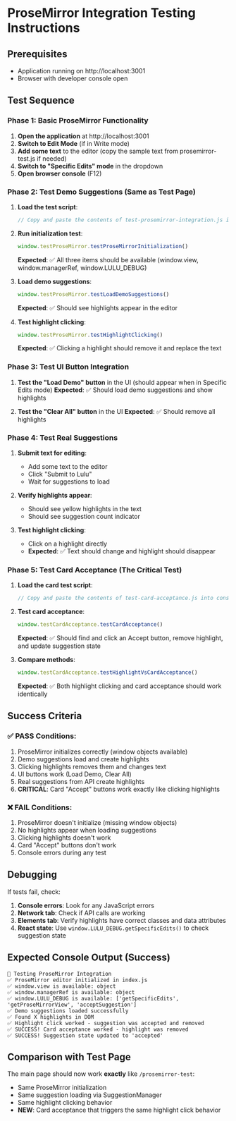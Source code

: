 # ProseMirror Integration Testing Instructions

## Prerequisites
- Application running on http://localhost:3001
- Browser with developer console open

## Test Sequence

### Phase 1: Basic ProseMirror Functionality

1. **Open the application** at http://localhost:3001
2. **Switch to Edit Mode** (if in Write mode)
3. **Add some text** to the editor (copy the sample text from prosemirror-test.js if needed)
4. **Switch to "Specific Edits" mode** in the dropdown
5. **Open browser console** (F12)

### Phase 2: Test Demo Suggestions (Same as Test Page)

1. **Load the test script**:
   ```javascript
   // Copy and paste the contents of test-prosemirror-integration.js into console
   ```

2. **Run initialization test**:
   ```javascript
   window.testProseMirror.testProseMirrorInitialization()
   ```
   **Expected**: ✅ All three items should be available (window.view, window.managerRef, window.LULU_DEBUG)

3. **Load demo suggestions**:
   ```javascript
   window.testProseMirror.testLoadDemoSuggestions()
   ```
   **Expected**: ✅ Should see highlights appear in the editor

4. **Test highlight clicking**:
   ```javascript
   window.testProseMirror.testHighlightClicking()
   ```
   **Expected**: ✅ Clicking a highlight should remove it and replace the text

### Phase 3: Test UI Button Integration

1. **Test the "Load Demo" button** in the UI (should appear when in Specific Edits mode)
   **Expected**: ✅ Should load demo suggestions and show highlights

2. **Test the "Clear All" button** in the UI
   **Expected**: ✅ Should remove all highlights

### Phase 4: Test Real Suggestions

1. **Submit text for editing**:
   - Add some text to the editor
   - Click "Submit to Lulu"
   - Wait for suggestions to load

2. **Verify highlights appear**:
   - Should see yellow highlights in the text
   - Should see suggestion count indicator

3. **Test highlight clicking**:
   - Click on a highlight directly
   - **Expected**: ✅ Text should change and highlight should disappear

### Phase 5: Test Card Acceptance (The Critical Test)

1. **Load the card test script**:
   ```javascript
   // Copy and paste the contents of test-card-acceptance.js into console
   ```

2. **Test card acceptance**:
   ```javascript
   window.testCardAcceptance.testCardAcceptance()
   ```
   **Expected**: ✅ Should find and click an Accept button, remove highlight, and update suggestion state

3. **Compare methods**:
   ```javascript
   window.testCardAcceptance.testHighlightVsCardAcceptance()
   ```
   **Expected**: ✅ Both highlight clicking and card acceptance should work identically

## Success Criteria

### ✅ PASS Conditions:
1. ProseMirror initializes correctly (window objects available)
2. Demo suggestions load and create highlights
3. Clicking highlights removes them and changes text
4. UI buttons work (Load Demo, Clear All)
5. Real suggestions from API create highlights
6. **CRITICAL**: Card "Accept" buttons work exactly like clicking highlights

### ❌ FAIL Conditions:
1. ProseMirror doesn't initialize (missing window objects)
2. No highlights appear when loading suggestions
3. Clicking highlights doesn't work
4. Card "Accept" buttons don't work
5. Console errors during any test

## Debugging

If tests fail, check:

1. **Console errors**: Look for any JavaScript errors
2. **Network tab**: Check if API calls are working
3. **Elements tab**: Verify highlights have correct classes and data attributes
4. **React state**: Use `window.LULU_DEBUG.getSpecificEdits()` to check suggestion state

## Expected Console Output (Success)

```
🧪 Testing ProseMirror Integration
✅ ProseMirror editor initialized in index.js
✅ window.view is available: object
✅ window.managerRef is available: object
✅ window.LULU_DEBUG is available: ['getSpecificEdits', 'getProseMirrorView', 'acceptSuggestion']
✅ Demo suggestions loaded successfully
✅ Found X highlights in DOM
✅ Highlight click worked - suggestion was accepted and removed
✅ SUCCESS! Card acceptance worked - highlight was removed
✅ SUCCESS! Suggestion state updated to 'accepted'
```

## Comparison with Test Page

The main page should now work **exactly** like `/prosemirror-test`:
- Same ProseMirror initialization
- Same suggestion loading via SuggestionManager
- Same highlight clicking behavior
- **NEW**: Card acceptance that triggers the same highlight click behavior 